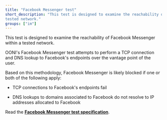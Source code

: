 ```yaml
---
title: "Facebook Messenger test"
short_description: "This test is designed to examine the reachability of Facebook Messenger within a
tested network."
groups: ["im"]
---
```


This test is designed to examine the reachability of Facebook Messenger within a
tested network.

OONI's Facebook Messenger test attempts to perform a TCP connection and DNS
lookup to Facebook's endpoints over the vantage point of the user. 

Based on this methodology, Facebook Messenger is likely blocked if one or both of the
following apply:

* TCP connections to Facebook's endpoints fail

* DNS lookups to domains associated to Facebook do not resolve to IP addresses allocated to Facebook

Read the **[Facebook Messenger test specification](https://github.com/ooni/spec/blob/master/nettests/ts-019-facebook-messenger.md)**.

